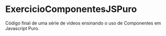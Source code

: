 # ExercicioComponentesJSPuro
Código final de uma série de vídeos ensinando o uso de Componentes em Javascript Puro.
